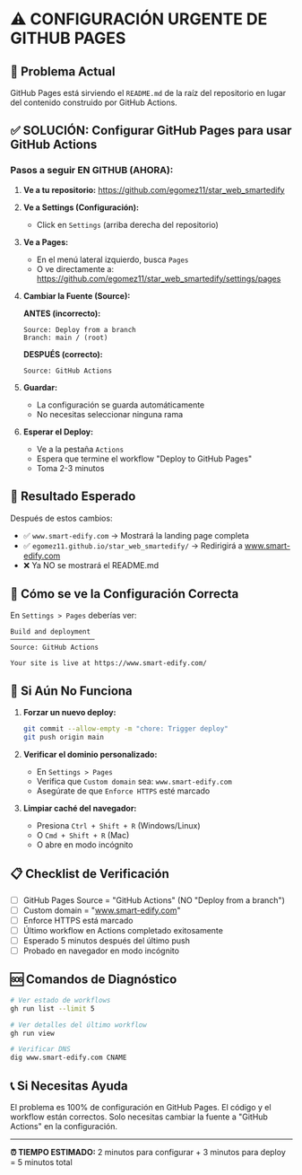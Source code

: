 # ⚠️ CONFIGURACIÓN URGENTE DE GITHUB PAGES

## 🚨 Problema Actual

GitHub Pages está sirviendo el `README.md` de la raíz del repositorio en lugar del contenido construido por GitHub Actions.

## ✅ SOLUCIÓN: Configurar GitHub Pages para usar GitHub Actions

### Pasos a seguir EN GITHUB (AHORA):

1. **Ve a tu repositorio:**
   https://github.com/egomez11/star_web_smartedify

2. **Ve a Settings (Configuración):**
   - Click en `Settings` (arriba derecha del repositorio)

3. **Ve a Pages:**
   - En el menú lateral izquierdo, busca `Pages`
   - O ve directamente a: https://github.com/egomez11/star_web_smartedify/settings/pages

4. **Cambiar la Fuente (Source):**
   
   **ANTES (incorrecto):**
   ```
   Source: Deploy from a branch
   Branch: main / (root)
   ```
   
   **DESPUÉS (correcto):**
   ```
   Source: GitHub Actions
   ```

5. **Guardar:**
   - La configuración se guarda automáticamente
   - No necesitas seleccionar ninguna rama

6. **Esperar el Deploy:**
   - Ve a la pestaña `Actions`
   - Espera que termine el workflow "Deploy to GitHub Pages"
   - Toma 2-3 minutos

## 🎯 Resultado Esperado

Después de estos cambios:

- ✅ `www.smart-edify.com` → Mostrará la landing page completa
- ✅ `egomez11.github.io/star_web_smartedify/` → Redirigirá a www.smart-edify.com
- ❌ Ya NO se mostrará el README.md

## 📸 Cómo se ve la Configuración Correcta

En `Settings > Pages` deberías ver:

```
Build and deployment
─────────────────────
Source: GitHub Actions

Your site is live at https://www.smart-edify.com/
```

## 🔄 Si Aún No Funciona

1. **Forzar un nuevo deploy:**
   ```bash
   git commit --allow-empty -m "chore: Trigger deploy"
   git push origin main
   ```

2. **Verificar el dominio personalizado:**
   - En `Settings > Pages`
   - Verifica que `Custom domain` sea: `www.smart-edify.com`
   - Asegúrate de que `Enforce HTTPS` esté marcado

3. **Limpiar caché del navegador:**
   - Presiona `Ctrl + Shift + R` (Windows/Linux)
   - O `Cmd + Shift + R` (Mac)
   - O abre en modo incógnito

## 📋 Checklist de Verificación

- [ ] GitHub Pages Source = "GitHub Actions" (NO "Deploy from a branch")
- [ ] Custom domain = "www.smart-edify.com"
- [ ] Enforce HTTPS está marcado
- [ ] Último workflow en Actions completado exitosamente
- [ ] Esperado 5 minutos después del último push
- [ ] Probado en navegador en modo incógnito

## 🆘 Comandos de Diagnóstico

```bash
# Ver estado de workflows
gh run list --limit 5

# Ver detalles del último workflow
gh run view

# Verificar DNS
dig www.smart-edify.com CNAME
```

## 📞 Si Necesitas Ayuda

El problema es 100% de configuración en GitHub Pages. El código y el workflow están correctos. Solo necesitas cambiar la fuente a "GitHub Actions" en la configuración.

---

**⏰ TIEMPO ESTIMADO:** 2 minutos para configurar + 3 minutos para deploy = 5 minutos total
